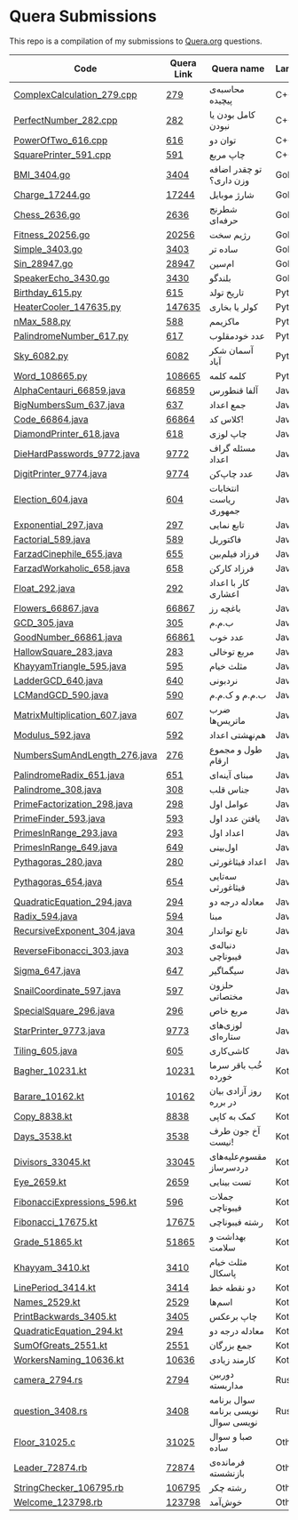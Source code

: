 # Quera Submissions
    
This repo is a compilation of my submissions to [Quera.org](https://quera.org) questions.

| Code | Quera Link | Quera name | Language |
|-|-|-|-|
| [ComplexCalculation_279.cpp](/CPP/ComplexCalculation_279.cpp) | [279](https://quera.org/problemset/279) | محاسبه‌ی پیچیده | C++ |
| [PerfectNumber_282.cpp](/CPP/PerfectNumber_282.cpp) | [282](https://quera.org/problemset/282) | کامل بودن یا نبودن | C++ |
| [PowerOfTwo_616.cpp](/CPP/PowerOfTwo_616.cpp) | [616](https://quera.org/problemset/616) | توان دو | C++ |
| [SquarePrinter_591.cpp](/CPP/SquarePrinter_591.cpp) | [591](https://quera.org/problemset/591) | چاپ مربع | C++ |
| [BMI_3404.go](/go/BMI_3404.go) | [3404](https://quera.org/problemset/3404) | تو چقدر اضافه وزن داری؟ | Golang |
| [Charge_17244.go](/go/Charge_17244.go) | [17244](https://quera.org/problemset/17244) | شارژ موبایل | Golang |
| [Chess_2636.go](/go/Chess_2636.go) | [2636](https://quera.org/problemset/2636) | شطرنج حرفه‌ای | Golang |
| [Fitness_20256.go](/go/Fitness_20256.go) | [20256](https://quera.org/problemset/20256) | رژیم سخت | Golang |
| [Simple_3403.go](/go/Simple_3403.go) | [3403](https://quera.org/problemset/3403) | ساده تر | Golang |
| [Sin_28947.go](/go/Sin_28947.go) | [28947](https://quera.org/problemset/28947) | ام‌سین | Golang |
| [SpeakerEcho_3430.go](/go/SpeakerEcho_3430.go) | [3430](https://quera.org/problemset/3430) | بلندگو | Golang |
| [Birthday_615.py](/python/Birthday_615.py) | [615](https://quera.org/problemset/615) | تاریخ تولد | Python |
| [HeaterCooler_147635.py](/python/HeaterCooler_147635.py) | [147635](https://quera.org/problemset/147635) | کولر یا بخاری | Python |
| [nMax_588.py](/python/nMax_588.py) | [588](https://quera.org/problemset/588) | ماکزیمم | Python |
| [PalindromeNumber_617.py](/python/PalindromeNumber_617.py) | [617](https://quera.org/problemset/617) | عدد خودمقلوب | Python |
| [Sky_6082.py](/python/Sky_6082.py) | [6082](https://quera.org/problemset/6082) | آسمان شکر آباد | Python |
| [Word_108665.py](/python/Word_108665.py) | [108665](https://quera.org/problemset/108665) | کلمه کلمه | Python |
| [AlphaCentauri_66859.java](/src/main/java/AlphaCentauri_66859.java) | [66859](https://quera.org/problemset/66859) | آلفا قنطورس | Java |
| [BigNumbersSum_637.java](/src/main/java/BigNumbersSum_637.java) | [637](https://quera.org/problemset/637) | جمع اعداد | Java |
| [Code_66864.java](/src/main/java/Code_66864.java) | [66864](https://quera.org/problemset/66864) | کلاس کد! | Java |
| [DiamondPrinter_618.java](/src/main/java/DiamondPrinter_618.java) | [618](https://quera.org/problemset/618) | چاپ لوزی | Java |
| [DieHardPasswords_9772.java](/src/main/java/DieHardPasswords_9772.java) | [9772](https://quera.org/problemset/9772) | مسئله گراف اعداد | Java |
| [DigitPrinter_9774.java](/src/main/java/DigitPrinter_9774.java) | [9774](https://quera.org/problemset/9774) | عدد چاپ‌کن | Java |
| [Election_604.java](/src/main/java/Election_604.java) | [604](https://quera.org/problemset/604) | انتخابات ریاست جمهوری | Java |
| [Exponential_297.java](/src/main/java/Exponential_297.java) | [297](https://quera.org/problemset/297) | تابع نمایی | Java |
| [Factorial_589.java](/src/main/java/Factorial_589.java) | [589](https://quera.org/problemset/589) | فاکتوریل | Java |
| [FarzadCinephile_655.java](/src/main/java/FarzadCinephile_655.java) | [655](https://quera.org/problemset/655) | فرزاد فیلم‌بین | Java |
| [FarzadWorkaholic_658.java](/src/main/java/FarzadWorkaholic_658.java) | [658](https://quera.org/problemset/658) | فرزاد کارکن | Java |
| [Float_292.java](/src/main/java/Float_292.java) | [292](https://quera.org/problemset/292) | کار با اعداد اعشاری | Java |
| [Flowers_66867.java](/src/main/java/Flowers_66867.java) | [66867](https://quera.org/problemset/66867) | باغچه رز | Java |
| [GCD_305.java](/src/main/java/GCD_305.java) | [305](https://quera.org/problemset/305) | ب.م.م | Java |
| [GoodNumber_66861.java](/src/main/java/GoodNumber_66861.java) | [66861](https://quera.org/problemset/66861) | عدد خوب | Java |
| [HallowSquare_283.java](/src/main/java/HallowSquare_283.java) | [283](https://quera.org/problemset/283) | مربع توخالی | Java |
| [KhayyamTriangle_595.java](/src/main/java/KhayyamTriangle_595.java) | [595](https://quera.org/problemset/595) | مثلث خیام | Java |
| [LadderGCD_640.java](/src/main/java/LadderGCD_640.java) | [640](https://quera.org/problemset/640) | نردبونی | Java |
| [LCMandGCD_590.java](/src/main/java/LCMandGCD_590.java) | [590](https://quera.org/problemset/590) | ب.م.م و ک.م.م | Java |
| [MatrixMultiplication_607.java](/src/main/java/MatrixMultiplication_607.java) | [607](https://quera.org/problemset/607) | ضرب ماتریس‌ها | Java |
| [Modulus_592.java](/src/main/java/Modulus_592.java) | [592](https://quera.org/problemset/592) | هم‌نهشتی اعداد | Java |
| [NumbersSumAndLength_276.java](/src/main/java/NumbersSumAndLength_276.java) | [276](https://quera.org/problemset/276) | طول و مجموع ارقام | Java |
| [PalindromeRadix_651.java](/src/main/java/PalindromeRadix_651.java) | [651](https://quera.org/problemset/651) | مبنای آینه‌ای | Java |
| [Palindrome_308.java](/src/main/java/Palindrome_308.java) | [308](https://quera.org/problemset/308) | جناس قلب | Java |
| [PrimeFactorization_298.java](/src/main/java/PrimeFactorization_298.java) | [298](https://quera.org/problemset/298) | عوامل اول | Java |
| [PrimeFinder_593.java](/src/main/java/PrimeFinder_593.java) | [593](https://quera.org/problemset/593) | یافتن عدد اول | Java |
| [PrimesInRange_293.java](/src/main/java/PrimesInRange_293.java) | [293](https://quera.org/problemset/293) | اعداد اول | Java |
| [PrimesInRange_649.java](/src/main/java/PrimesInRange_649.java) | [649](https://quera.org/problemset/649) | اول‌بینی | Java |
| [Pythagoras_280.java](/src/main/java/Pythagoras_280.java) | [280](https://quera.org/problemset/280) | اعداد فیثاغورثی | Java |
| [Pythagoras_654.java](/src/main/java/Pythagoras_654.java) | [654](https://quera.org/problemset/654) | سه‌تایی فیثاغورثی | Java |
| [QuadraticEquation_294.java](/src/main/java/QuadraticEquation_294.java) | [294](https://quera.org/problemset/294) | معادله درجه دو | Java |
| [Radix_594.java](/src/main/java/Radix_594.java) | [594](https://quera.org/problemset/594) | مبنا | Java |
| [RecursiveExponent_304.java](/src/main/java/RecursiveExponent_304.java) | [304](https://quera.org/problemset/304) | تابع تواندار | Java |
| [ReverseFibonacci_303.java](/src/main/java/ReverseFibonacci_303.java) | [303](https://quera.org/problemset/303) | دنباله‌ی فیبوناچی | Java |
| [Sigma_647.java](/src/main/java/Sigma_647.java) | [647](https://quera.org/problemset/647) | سیگماگیر | Java |
| [SnailCoordinate_597.java](/src/main/java/SnailCoordinate_597.java) | [597](https://quera.org/problemset/597) | حلزون مختصاتی | Java |
| [SpecialSquare_296.java](/src/main/java/SpecialSquare_296.java) | [296](https://quera.org/problemset/296) | مربع خاص | Java |
| [StarPrinter_9773.java](/src/main/java/StarPrinter_9773.java) | [9773](https://quera.org/problemset/9773) | لوزی‌های ستاره‌ای | Java |
| [Tiling_605.java](/src/main/java/Tiling_605.java) | [605](https://quera.org/problemset/605) | کاشی‌کاری | Java |
| [Bagher_10231.kt](/src/main/kotlin/Bagher_10231.kt) | [10231](https://quera.org/problemset/10231) | خُب باقر سرما خورده | Kotlin |
| [Barare_10162.kt](/src/main/kotlin/Barare_10162.kt) | [10162](https://quera.org/problemset/10162) | روز آزادی بیان در برره | Kotlin |
| [Copy_8838.kt](/src/main/kotlin/Copy_8838.kt) | [8838](https://quera.org/problemset/8838) | کمک به کاپی | Kotlin |
| [Days_3538.kt](/src/main/kotlin/Days_3538.kt) | [3538](https://quera.org/problemset/3538) | آخ جون طرف نیست! | Kotlin |
| [Divisors_33045.kt](/src/main/kotlin/Divisors_33045.kt) | [33045](https://quera.org/problemset/33045) | مقسوم‌علیه‌های دردسرساز | Kotlin |
| [Eye_2659.kt](/src/main/kotlin/Eye_2659.kt) | [2659](https://quera.org/problemset/2659) | تست بینایی | Kotlin |
| [FibonacciExpressions_596.kt](/src/main/kotlin/FibonacciExpressions_596.kt) | [596](https://quera.org/problemset/596) | جملات فیبوناچی | Kotlin |
| [Fibonacci_17675.kt](/src/main/kotlin/Fibonacci_17675.kt) | [17675](https://quera.org/problemset/17675) | رشته فیبوناچی | Kotlin |
| [Grade_51865.kt](/src/main/kotlin/Grade_51865.kt) | [51865](https://quera.org/problemset/51865) | بهداشت و سلامت | Kotlin |
| [Khayyam_3410.kt](/src/main/kotlin/Khayyam_3410.kt) | [3410](https://quera.org/problemset/3410) | مثلث خیام پاسکال | Kotlin |
| [LinePeriod_3414.kt](/src/main/kotlin/LinePeriod_3414.kt) | [3414](https://quera.org/problemset/3414) | دو نقطه خط | Kotlin |
| [Names_2529.kt](/src/main/kotlin/Names_2529.kt) | [2529](https://quera.org/problemset/2529) | اسم‌ها | Kotlin |
| [PrintBackwards_3405.kt](/src/main/kotlin/PrintBackwards_3405.kt) | [3405](https://quera.org/problemset/3405) | چاپ برعکس | Kotlin |
| [QuadraticEquation_294.kt](/src/main/kotlin/QuadraticEquation_294.kt) | [294](https://quera.org/problemset/294) | معادله درجه دو | Kotlin |
| [SumOfGreats_2551.kt](/src/main/kotlin/SumOfGreats_2551.kt) | [2551](https://quera.org/problemset/2551) | جمع بزرگان | Kotlin |
| [WorkersNaming_10636.kt](/src/main/kotlin/WorkersNaming_10636.kt) | [10636](https://quera.org/problemset/10636) | کارمند زیادی | Kotlin |
| [camera_2794.rs](/rust/main_cargo/src/camera_2794.rs) | [2794](https://quera.org/problemset/2794) | دوربین مداربسته | Rust |
| [question_3408.rs](/rust/main_cargo/src/question_3408.rs) | [3408](https://quera.org/problemset/3408) | سوال برنامه نویسی برنامه نویسی سوال | Rust |
| [Floor_31025.c](/other/Floor_31025.c) | [31025](https://quera.org/problemset/31025) | صبا و سوال ساده | Other |
| [Leader_72874.rb](/other/Leader_72874.rb) | [72874](https://quera.org/problemset/72874) | فرمانده‌ی بازنشسته | Other |
| [StringChecker_106795.rb](/other/StringChecker_106795.rb) | [106795](https://quera.org/problemset/106795) | رشته چکر | Other |
| [Welcome_123798.rb](/other/Welcome_123798.rb) | [123798](https://quera.org/problemset/123798) | خوش‌آمد | Other |
